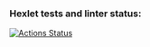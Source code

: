 ### Hexlet tests and linter status:
[![Actions Status](https://github.com/asidowner/java-project-99/actions/workflows/hexlet-check.yml/badge.svg)](https://github.com/asidowner/java-project-99/actions)